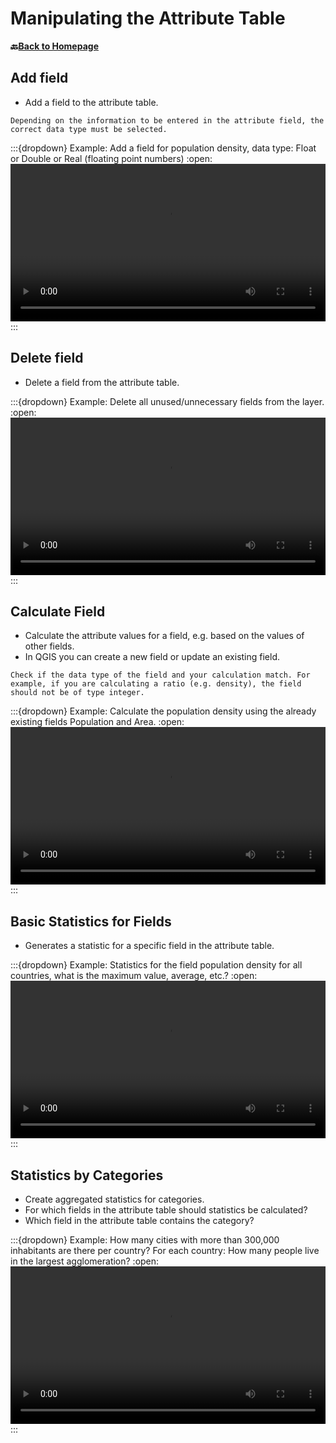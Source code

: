 # Manipulating the Attribute Table

__🔙[Back to Homepage](/content/intro.md)__

## Add field

- Add a field to the attribute table.

```{Attention}
Depending on the information to be entered in the attribute field, the correct data type must be selected.
```

:::{dropdown} Example: Add a field for population density, data type: Float or Double or Real (floating point numbers)
:open:
<video width="100%" controls src="https://github.com/GIScience/gis-training-resource-center/raw/main/fig/en_qgis_add_field_wiki.mp4"></video>
:::

## Delete field

- Delete a field from the attribute table.

:::{dropdown} Example: Delete all unused/unnecessary fields from the layer.
:open:
<video width="100%" controls src="https://github.com/GIScience/gis-training-resource-center/raw/main/fig/en_qgis_delete_field_wiki.mp4"></video>
:::

## Calculate Field

- Calculate the attribute values for a field, e.g. based on the values of other fields.
- In QGIS you can create a new field or update an existing field.

```{Attention}
Check if the data type of the field and your calculation match. For example, if you are calculating a ratio (e.g. density), the field should not be of type integer.
```

:::{dropdown} Example: Calculate the population density using the already existing fields Population and Area.
:open:
<video width="100%" controls src="https://github.com/GIScience/gis-training-resource-center/raw/main/fig/en_qgis_calculate_field_wiki.mp4"></video>
:::

## Basic Statistics for Fields

- Generates a statistic for a specific field in the attribute table.

:::{dropdown} Example: Statistics for the field population density for all countries, what is the maximum value, average, etc.?
:open:
<video width="100%" controls src="https://github.com/GIScience/gis-training-resource-center/raw/main/fig/en_qgis_field_stats_wiki.mp4"></video>
:::

## Statistics by Categories

- Create aggregated statistics for categories.
- For which fields in the attribute table should statistics be calculated?
- Which field in the attribute table contains the category?

:::{dropdown} Example: How many cities with more than 300,000 inhabitants are there per country? For each country: How many people live in the largest agglomeration?
:open:
<video width="100%" controls src="https://github.com/GIScience/gis-training-resource-center/raw/main/fig/en_qgis_stats_by_category_wiki.mp4"></video>
:::